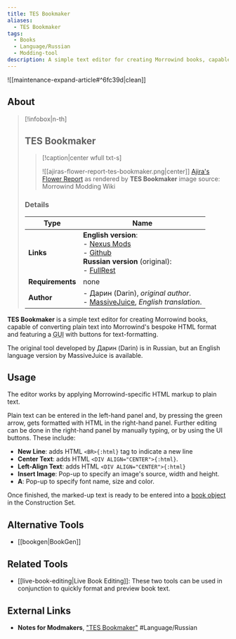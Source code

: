 ```yaml
---
title: TES Bookmaker
aliases:
  - TES Bookmaker
tags:
  - Books
  - Language/Russian
  - Modding-tool
description: A simple text editor for creating Morrowind books, capable of converting plain text into Morrowind's bespoke HTML format and featuring a GUI with buttons for text-formatting.
---
```


![[maintenance-expand-article#^6fc39d|clean]]

## About

> [!infobox|n-th]
> 
> ## TES Bookmaker
> 
> > [!caption|center wfull txt-s]
> > 
> > ![[ajiras-flower-report-tes-bookmaker.png|center]]
> > [Ajira's Flower Report](https://en.uesp.net/wiki/Morrowind:Ajira%27s_Flower_Report) as rendered by **TES Bookmaker**
> > image source: Morrowind Modding Wiki
> 
> ### Details
> 
> | Type | Name |
> | --- | --- |
> | **Links** | **English version**:<br>- [Nexus Mods](https://www.nexusmods.com/morrowind/mods/55231)<br>- [Github](https://github.com/MasssiveJuice08/TES-Bookmaker-ENG)<br>**Russian version** (original):<br>- [FullRest](http://www.fullrest.ru/files/bookmaker) |
> | **Requirements** | none |
> | **Author** | - Дарин (Darin), _original author_.<br>- [MassiveJuice](https://www.nexusmods.com/morrowind/users/153862138), _English translation_. |

**TES Bookmaker** is a simple text editor for creating Morrowind books, capable of converting plain text into Morrowind's bespoke HTML format and featuring a <abbr title="graphical user interface">GUI</abbr> with buttons for text-formatting.

The original tool developed by Дарин (Darin) is in Russian, but an English language version by MassiveJuice is available.

## Usage

The editor works by applying Morrowind-specific HTML markup to plain text.

Plain text can be entered in the left-hand panel and, by pressing the green arrow, gets formatted with HTML in the right-hand panel. Further editing can be done in the right-hand panel by manually typing, or by using the UI buttons. These include:

- **New Line**: adds HTML `<BR>{:html}` tag to indicate a new line
- **Center Text**: adds HTML `<DIV ALIGN="CENTER">{:html}`.
- **Left-Align Text**: adds HTML `<DIV ALIGN="CENTER">{:html}`
- **Insert Image**: Pop-up to specify an image's source, width and height.
- **A**: Pop-up to specify font name, size and color.

Once finished, the marked-up text is ready to be entered into a [book object](https://tes3cs.pages.dev/objects/object-types/book) in the Construction Set.

## Alternative Tools

- [[bookgen|BookGen]]

## Related Tools

- [[live-book-editing|Live Book Editing]]: These two tools can be used in conjunction to quickly format and preview book text.

## External Links

- **Notes for Modmakers**, ["TES Bookmaker"](https://morrowind-nif.github.io/Notes_RU/tes_bookmaker.htm?ms=CyAAAAAAEAAAAAAAABAAAAAAAAAAAEABEAgYCA%3D%3D&st=MA%3D%3D&sct=MA%3D%3D&mw=MzIw) #Language/Russian 